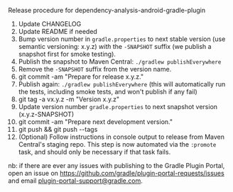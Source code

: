 Release procedure for dependency-analysis-android-gradle-plugin

1. Update CHANGELOG
1. Update README if needed
1. Bump version number in `gradle.properties` to next stable version (use semantic versioning: x.y.z)
   _with_ the `-SNAPSHOT` suffix (we publish a snapshot first for smoke testing).
1. Publish the snapshot to Maven Central: `./gradlew publishEverywhere`
1. Remove the `-SNAPSHOT` suffix from the version name.
1. git commit -am "Prepare for release x.y.z."
1. Publish again: `./gradlew publishEverywhere`
(this will automatically run the tests, including smoke tests, and won't publish if any fail)
1. git tag -a vx.y.z -m "Version x.y.z"
1. Update version number `gradle.properties` to next snapshot version (x.y.z-SNAPSHOT)
1. git commit -am "Prepare next development version."
1. git push && git push --tags
1. (Optional) Follow instructions in console output to release from Maven Central's staging repo.
   This step is now automated via the `:promote` task, and should only be necessary if that task
   fails.

nb: if there are ever any issues with publishing to the Gradle Plugin Portal, open an issue on 
https://github.com/gradle/plugin-portal-requests/issues and email plugin-portal-support@gradle.com.
